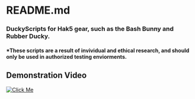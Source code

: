 # README.md
### DuckyScripts for Hak5 gear, such as the Bash Bunny and Rubber Ducky. 
#### *These scripts are a result of invividual and ethical research, and should only be used in authorized testing enviorments.  

## Demonstration Video
[![Click Me](https://img.youtube.com/vi/5RGWCgTj9_g/0.jpg)](https://www.youtube.com/watch?v=5RGWCgTj9_g)

